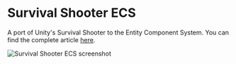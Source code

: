 # Survival Shooter ECS

A port of Unity's Survival Shooter to the Entity Component System. You can find the complete article [here](https://medium.com/@gamevanilla/survival-shooter-using-unitys-entity-component-system-revisited-874cd69085ae).

![Survival Shooter ECS screenshot](http://www.davidpol.com/wp-content/uploads/2018/03/survival_shooter_ecs.png)
